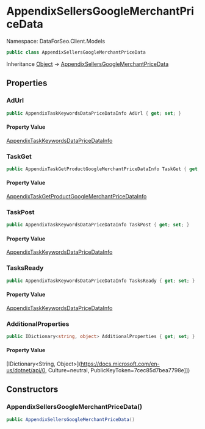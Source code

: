 # AppendixSellersGoogleMerchantPriceData

Namespace: DataForSeo.Client.Models

```csharp
public class AppendixSellersGoogleMerchantPriceData
```

Inheritance [Object](https://docs.microsoft.com/en-us/dotnet/api/Object) → [AppendixSellersGoogleMerchantPriceData](./AppendixSellersGoogleMerchantPriceData.md)

## Properties

### **AdUrl**

```csharp
public AppendixTaskKeywordsDataPriceDataInfo AdUrl { get; set; }
```

#### Property Value

[AppendixTaskKeywordsDataPriceDataInfo](./AppendixTaskKeywordsDataPriceDataInfo.md)<br>

### **TaskGet**

```csharp
public AppendixTaskGetProductGoogleMerchantPriceDataInfo TaskGet { get; set; }
```

#### Property Value

[AppendixTaskGetProductGoogleMerchantPriceDataInfo](./AppendixTaskGetProductGoogleMerchantPriceDataInfo.md)<br>

### **TaskPost**

```csharp
public AppendixTaskKeywordsDataPriceDataInfo TaskPost { get; set; }
```

#### Property Value

[AppendixTaskKeywordsDataPriceDataInfo](./AppendixTaskKeywordsDataPriceDataInfo.md)<br>

### **TasksReady**

```csharp
public AppendixTaskKeywordsDataPriceDataInfo TasksReady { get; set; }
```

#### Property Value

[AppendixTaskKeywordsDataPriceDataInfo](./AppendixTaskKeywordsDataPriceDataInfo.md)<br>

### **AdditionalProperties**

```csharp
public IDictionary<string, object> AdditionalProperties { get; set; }
```

#### Property Value

[IDictionary&lt;String, Object&gt;](https://docs.microsoft.com/en-us/dotnet/api/0, Culture=neutral, PublicKeyToken=7cec85d7bea7798e]])<br>

## Constructors

### **AppendixSellersGoogleMerchantPriceData()**

```csharp
public AppendixSellersGoogleMerchantPriceData()
```
